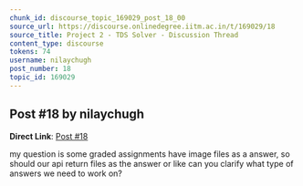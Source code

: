 ```yaml
---
chunk_id: discourse_topic_169029_post_18_00
source_url: https://discourse.onlinedegree.iitm.ac.in/t/169029/18
source_title: Project 2 - TDS Solver - Discussion Thread
content_type: discourse
tokens: 74
username: nilaychugh
post_number: 18
topic_id: 169029
---
```


## Post #18 by nilaychugh

**Direct Link**: [Post #18](https://discourse.onlinedegree.iitm.ac.in/t/169029/18)

my question is some graded assignments have image files as a answer, so should our api return files as the answer or like can you clarify what type of answers we need to work on?
